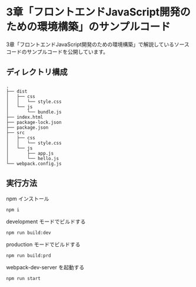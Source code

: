 # 3章「フロントエンドJavaScript開発のための環境構築」のサンプルコード

3章「フロントエンドJavaScript開発のための環境構築」で解説しているソースコードのサンプルコードを公開しています。

## ディレクトリ構成

```
.
├── dist
│   ├── css
│   │   └── style.css
│   └── js
│       └── bundle.js
├── index.html
├── package-lock.json
├── package.json
├── src
│   ├── css
│   │   └── style.css
│   └── js
│       ├── app.js
│       └── hello.js
└── webpack.config.js
```

## 実行方法

npm インストール

```
npm i
```

development モードでビルドする

```
npm run build:dev
```

production モードでビルドする

```
npm run build:prd
```

webpack-dev-server を起動する

```
npm run start
```
